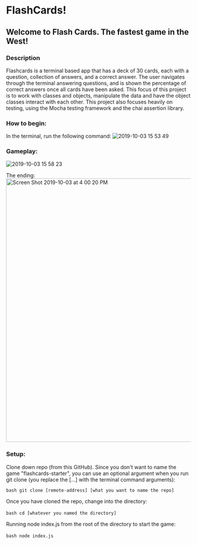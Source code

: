 # FlashCards!

## Welcome to Flash Cards. The fastest game in the West!

### Description

Flashcards is a terminal based app that has a deck of 30 cards, each with a question, collection of answers, and a correct answer. The user navigates through the terminal answering questions, and is shown the percentage of correct answers once all cards have been asked. This focus of this project is to work with classes and objects, manipulate the data and have the object classes interact with each other. This project also focuses heavily on testing, using the Mocha testing framework and the chai assertion library. 

### How to begin:

In the terminal, run the following command:
![2019-10-03 15 53 49](https://user-images.githubusercontent.com/52764657/66167097-6c1bfd80-e5f6-11e9-98e6-377d5c470474.gif)

### Gameplay:
![2019-10-03 15 58 23](https://user-images.githubusercontent.com/52764657/66167221-c1f0a580-e5f6-11e9-95f3-f4a00771e021.gif)

The ending:<br>
<img width="717" alt="Screen Shot 2019-10-03 at 4 00 20 PM" src="https://user-images.githubusercontent.com/52764657/66167297-fbc1ac00-e5f6-11e9-938e-4725146ab644.png">

### Setup:
Clone down repo (from this GitHub). Since you don't want to name the game "flashcards-starter", you can use an optional argument when you run git clone (you replace the [...] with the terminal command arguments):

`bash
git clone [remote-address] [what you want to name the repo]`

Once you have cloned the repo, change into the directory:<br><br>
`bash
cd [whatever you named the directory]`

Running node index.js from the root of the directory to start the game:<br><br>
`bash
node index.js`
